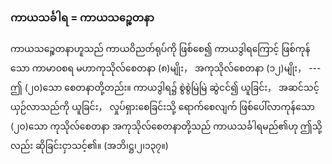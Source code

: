 ### ကာယသင်္ခါရ = ကာယသဉ္စေတနာ

ကာယသဉ္စေတနာဟူသည် ကာယဝိညတ်ရုပ်ကို ဖြစ်စေ၍ ကာယဒွါရကြောင့် ဖြစ်ကုန်သော ကာမာဝစရ မဟာကုသိုလ်စေတနာ (၈)မျိုး， အကုသိုလ်စေတနာ (၁၂)မျိုး， --- ဤ (၂၀)သော စေတနာတို့တည်း။ 
ကာယဒွါရ၌ စွဲစွဲမြဲမြဲ ဆွဲငင်၍ ယူခြင်း， အဆင်သင့် ယှဉ်လာသည်ကို ယူခြင်း， လှုပ်ရှားစေခြင်းသို့ ရောက်စေလျက် ဖြစ်ပေါ်လာကုန်သော (၂၀)သော ကုသိုလ်စေတနာ အကုသိုလ်စေတနာတို့သည် ကာယသင်္ခါရမည်၏ဟု ဤသို့လည်း ဆိုခြင်းငှာသင့်၏။ (အဘိ၊ဋ္ဌ၊၂၊၁၃၇။)
